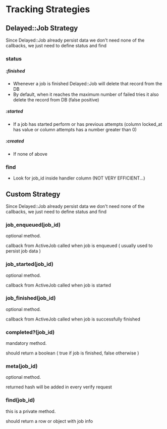 Tracking Strategies
===

Delayed::Job Strategy
---

Since Delayed::Job already persist data we don't need none of the callbacks, we just need to define status and find

### status

##### :finished

- Whenever a job is finished Delayed::Job will delete that record from the DB
- By default, when it reaches the maximum number of failed tries it also delete the record from DB (false positive)

##### :started

- If a job has started perform or has previous attempts (column locked_at has value or column attempts has a number greater than 0)

##### :created

- If none of above

### find

- Look for job_id inside handler column (NOT VERY EFFICIENT...)




Custom Strategy
---

Since Delayed::Job already persist data we don't need none of the callbacks, we just need to define status and find

### job_enqueued(job_id)

optional method.

callback from ActiveJob called when job is enqueued ( usually used to persist job data )

### job_started(job_id)

optional method.

callback from ActiveJob called when job is started

### job_finished(job_id)

optional method.

callback from ActiveJob called when job is successfully finished

### completed?(job_id)

mandatory method.

should return a boolean ( true if job is finished, false otherwise )

### meta(job_id)

optional method.

returned hash will be added in every verify request

### find(job_id)

this is a private method.

should return a row or object with job info
